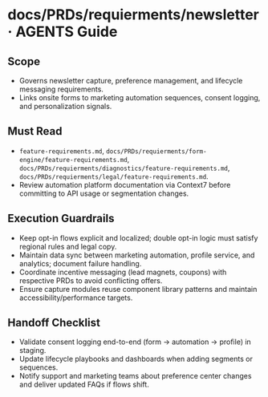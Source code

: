 # docs/PRDs/requierments/newsletter · AGENTS Guide

## Scope
- Governs newsletter capture, preference management, and lifecycle messaging requirements.
- Links onsite forms to marketing automation sequences, consent logging, and personalization signals.

## Must Read
- `feature-requirements.md`, `docs/PRDs/requierments/form-engine/feature-requirements.md`, `docs/PRDs/requierments/diagnostics/feature-requirements.md`, `docs/PRDs/requierments/legal/feature-requirements.md`.
- Review automation platform documentation via Context7 before committing to API usage or segmentation changes.

## Execution Guardrails
- Keep opt-in flows explicit and localized; double opt-in logic must satisfy regional rules and legal copy.
- Maintain data sync between marketing automation, profile service, and analytics; document failure handling.
- Coordinate incentive messaging (lead magnets, coupons) with respective PRDs to avoid conflicting offers.
- Ensure capture modules reuse component library patterns and maintain accessibility/performance targets.

## Handoff Checklist
- Validate consent logging end-to-end (form → automation → profile) in staging.
- Update lifecycle playbooks and dashboards when adding segments or sequences.
- Notify support and marketing teams about preference center changes and deliver updated FAQs if flows shift.

